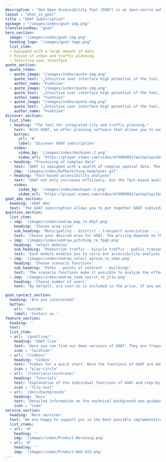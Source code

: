 ```yaml
---
description : "Geo Open Accessibility Tool (GOAT) is an open-source web instrument for accessibility planning with focus on sustainability."
layout : "what_is_goat"
title : "GOAT Subscription"
ogimage : "/images/index/goat-img.png"
translationKey: "goat"
hero_section:
  image: "/images/index/goat-img.png"
  heading_logo: "/images/goat-logo.png"
  list_item:
  - Equipped with a large amount of data
  - Fusion of urban and traffic planning
  - Intuitive user interface
quote_section:
  quote_items:
  - quote_image: "/images/index/quote-img.png"
    quote_text: '„Intuitive user interface High potential of the tool, expansion to all of Germany would be a large added value area“​'
    author_name: "Funktion"
  - quote_image: "/images/index/quote-img.png"
    quote_text: '„Intuitive user interface High potential of the tool, expansion to all of Germany would be a large added value area“​'
    author_name: "Funktion"
  - quote_image: "/images/index/quote-img.png"
    quote_text: '„Intuitive user interface High potential of the tool, expansion to all of Germany would be a large added value area“​'
    author_name: "Funktion"
discover_section:
  list_item:
  - heading: "The tool for integrated city and traffic planning."
    text: 'With GOAT, we offer planning software that allows you to easily analyze the current situation with the help of accessibility analyzes and to evaluate new concepts and projects, such as the construction of new infrastructure or facilities (e.g. kindergarten, bike sharing).'
    button:
      url: '#'
      label: 'Discover GOAT subscription'
    video:
      video_bg: '/images/index/mockuper-2.png'
      video_url: 'https://player.vimeo.com/video/474989861?autoplay=1&muted=1'
  - heading: "Processing of complex data"
    text: 'GOAT is equipped with a wealth of complex spatial data. The GOAT subscription includes points of interest, buildings, population data, land use, environmental data and various background maps. In addition, you can easily integrate your own data sets.'
    img: '/images/index/Aufbereitung-komplexer.gif'
  - heading: "Fact-based accessibility analyses"
    text: 'GOAT not only increases efficiency, but the fact-based analyzes also support decision-making and investment processes that have often been subjective up to now.'
    video:
      video_bg: '/images/index/mockuper-2.png'
      video_url: 'https://player.vimeo.com/video/474989861?autoplay=1&muted=1'
goat_abo_section:
  heading: 'GOAT Abo'
  text: 'The GOAT subscription allows you to put together GOAT individually, tailored to your needs. The pricing depends on the selected area size and the number of inhabitants. Bookable from as little as €3,000 / year.'
question_section:
  list_item:
  - img: '/images/index/undraw_map_re_60yf.png'
    heading: 'Choose area size'
    sub_heading: 'Municipality - district - transport association - ...'
    text: 'Choose your desired area for GOAT. The pricing depends on the number of residents.'
  - img: '/images/index/undraw_pitching_re_fpgk.png'
    heading: 'select modules'
    sub_heading: 'Pedestrian traffic - bicycle traffic - public transport'
    text: 'Each module enables you to carry out accessibility analyzes of the current status for the selected means of transport (foot, bike and/or public transport) independently of the selected functions.'
  - img: '/images/index/undraw_select_option_re_u4qn.png'
    heading: 'Choose scenario functions'
    sub_heading: 'Paths - points of interest - buildings'
    text: 'The scenario functions make it possible to analyze the effects of new infrastructure (paths, POIs, and/or buildings) and to determine the impact on accessibility.'
  - img: '/images/index/undraw_team_spirit_re_yl1v.png'
    heading: 'Choose number of users'
    text: 'By default, a:e user:in is included in the price. If you would like to use GOAT in a team, you are welcome to add more users.'

goat_contact_section:
  heading: 'Are you interested?'
  button:
    url: 'kontakt'
    label: 'Contact us.'
feature_section:
  heading: ''
  text: ''
  list_item:
  - url: '/goatlive/'
    heading: 'GOAT-live'
    text: 'Here you can find our demo versions of GOAT. They are frequently enhanced with new features and up-to-date data.'
    icon : "location"
  - url: '/videos/'
    heading: 'Videos'
    text: 'Videos for a quick start. Here the functions of GOAT are demonstrated exemplarily.'
    icon : "play-circle"
  - url: '/tutorials/isochrone/'
    heading: 'Tutorials'
    text: 'Explanation of the individual functions of GOAT and step-by-step guides for answering typical planning questions.'
    icon : "file-text"
  - url: '/docs/background/'
    heading: 'Docs'
    text: 'Detailed information on the technical background and guidance for participation in our open source projects.'
    icon : "code"
service_section:
  heading: 'More services'
  text: 'We are happy to support you in the best possible implementation of your project through:​Workshops and training courses, implementation of individual functions (e.g. accessibility check, school route check)​, additional programming hours for individual adjustments​and consulting services using GOAT.'
  list_items: 
  - url: '#'
    heading: ''
    img: '/images/index/Product-Beratung.png'
  - url: '#'
    heading: ''
    img: '/images/index/Product-Web-GIS.png'
---
```

